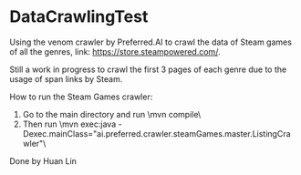 # DataCrawlingTest

Using the venom crawler by Preferred.AI to crawl the data of Steam games of all the genres, link: https://store.steampowered.com/.

Still a work in progress to crawl the first 3 pages of each genre due to the usage of span links by Steam.

How to run the Steam Games crawler:
1) Go to the main directory and run \mvn compile\
2) Then run \mvn exec:java -Dexec.mainClass="ai.preferred.crawler.steamGames.master.ListingCrawler"\


Done by Huan Lin
